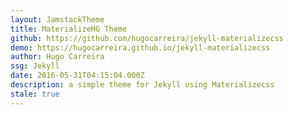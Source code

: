 ```yaml
---
layout: JamstackTheme
title: MaterializeHG Theme
github: https://github.com/hugocarreira/jekyll-materializecss
demo: https://hugocarreira.github.io/jekyll-materializecss
author: Hugo Carreira
ssg: Jekyll
date: 2016-05-31T04:15:04.000Z
description: a simple theme for Jekyll using Materializecss
stale: true
---
```


